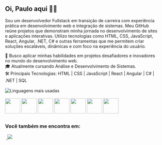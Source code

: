 ## Oi, Paulo aqui 🙋🏻
<p>Sou um desenvolvedor Fullstack em transição de carreira com experiência prática em desenvolvimento web e integração de sistemas. Meu GitHub reúne projetos que demonstram minha jornada no desenvolvimento de sites e aplicações interativas. Utilizo tecnologias como HTML, CSS, JavaScript, React, Angular, .NET, C# e outras ferramentas que me permitem criar soluções escaláveis, dinâmicas e com foco na experiência do usuário.</p>

🚀 Busco aplicar minhas habilidades em projetos desafiadores e inovadores no mundo do desenvolvimento web.<br>
🎓 Atualmente cursando Análise e Desenvolvimento de Sistemas.<br>
🛠️ Principais Tecnologias: HTML | CSS | JavaScript | React | Angular | C# | .NET | SQL 
<br><br>
![Linguagens mais usadas](https://github-readme-stats.vercel.app/api/top-langs/?username=paulodiasred&layout=compact&langs_count=5&theme=radical)
<br><br>
<img width="50" height="50" src="https://cdn.jsdelivr.net/gh/devicons/devicon@latest/icons/dot-net/dot-net-plain-wordmark.svg" />
<img width="50" height="50" src="https://cdn.jsdelivr.net/gh/devicons/devicon@latest/icons/csharp/csharp-original.svg" />
<img width="50" height="50" src="https://cdn.jsdelivr.net/gh/devicons/devicon@latest/icons/angular/angular-original.svg" />
<img width="50" height="50" src="https://cdn.jsdelivr.net/gh/devicons/devicon@latest/icons/microsoftsqlserver/microsoftsqlserver-original.svg" />
<img width="50" height="50" src="https://cdn.jsdelivr.net/gh/devicons/devicon@latest/icons/html5/html5-original.svg" />
<img width="50" height="50" src="https://cdn.jsdelivr.net/gh/devicons/devicon@latest/icons/css3/css3-original.svg" />
<img width="50" height="50" src="https://cdn.jsdelivr.net/gh/devicons/devicon@latest/icons/javascript/javascript-original.svg" />
##

### Você também me encontra em:
&nbsp;<a href="https://linkedin.com/in/paulodiasdeveloper">
  <img src="https://img.shields.io/badge/linkedin-%230077B5.svg?style=for-the-badge&logo=linkedin&logoColor=white">
</a>
          
<!--
**paulodiasred/paulodiasred** is a ✨ _special_ ✨ repository because its `README.md` (this file) appears on your GitHub profile.

Here are some ideas to get you started:

- 🔭 I’m currently working on ...
- 🌱 I’m currently learning ...
- 👯 I’m looking to collaborate on ...
- 🤔 I’m looking for help with ...
- 💬 Ask me about ...
- 📫 How to reach me: ...
- 😄 Pronouns: ...
- ⚡ Fun fact: ...
-->
